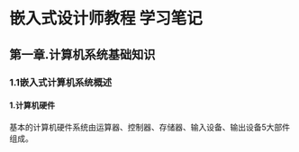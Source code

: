 # 嵌入式设计师教程 学习笔记
## 第一章.计算机系统基础知识
### 1.1嵌入式计算机系统概述
#### 1.计算机硬件
基本的计算机硬件系统由运算器、控制器、存储器、输入设备、输出设备5大部件组成。
